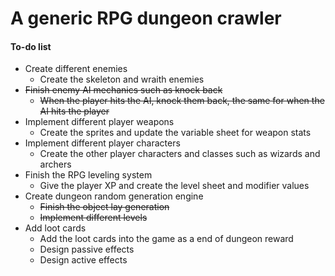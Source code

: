 # A generic RPG dungeon crawler   
  
  
#### To-do list  
- Create different enemies  
   - Create the skeleton and wraith enemies
- ~~Finish enemy AI mechanics such as knock back~~
   - ~~When the player hits the AI, knock them back, the same for when the AI hits the player~~
- Implement different player weapons
   - Create the sprites and update the variable sheet for weapon stats  
- Implement different player characters
    - Create the other player characters and classes such as wizards and archers  
- Finish the RPG leveling system
    - Give the player XP and create the level sheet and modifier values
- Create dungeon random generation engine
    - ~~Finish the object lay generation~~
    - ~~Implement different levels~~
- Add loot cards  
    - Add the loot cards into the game as a end of dungeon reward  
    - Design passive effects  
    - Design active effects

